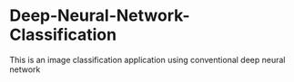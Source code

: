 # Deep-Neural-Network-Classification
This is an image classification application using conventional deep neural network
